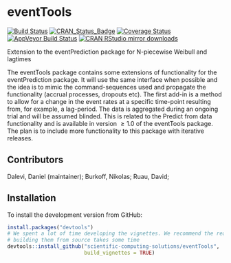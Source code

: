 # eventTools

[![Build Status](https://travis-ci.org/scientific-computing-solutions/eventTools.svg?branch=master)](https://travis-ci.org/scientific-computing-solutions/eventTools)
[![CRAN_Status_Badge](http://www.r-pkg.org/badges/version/eventTools)](https://cran.r-project.org/package=eventTools)
[![Coverage Status](https://coveralls.io/repos/scientific-computing-solutions/eventTools/badge.svg?branch=master&service=github)](https://coveralls.io/github/scientific-computing-solutions/eventTools?branch=master)
[![AppVeyor Build Status](https://ci.appveyor.com/api/projects/status/github/scientific-computing-solutions/eventTools?branch=master&svg=true)](https://ci.appveyor.com/project/scientific-computing-solutions/eventTools)
[![CRAN RStudio mirror downloads](http://cranlogs.r-pkg.org/badges/eventTools)](https://cran.r-project.org/package=eventTools)

Extension to the eventPrediction package for N-piecewise Weibull and lagtimes

The eventTools package contains some extensions of functionality for the eventPrediction 
package. It will use the same interface when possible and the idea is to mimic the 
command-sequences used and propagate the functionality (accrual processes, dropouts etc). 
The first add-in is a method to allow for a change in the event rates at a specific 
time-point resulting from, for example, a lag-period. The data is aggregated during 
an ongoing trial and will be assumed blinded. This is related to the Predict from 
data functionality and is available in version $\ge 1.0$ of the eventTools package. 
The plan is to include more functionality to this package with iterative releases. 

## Contributors
Dalevi, Daniel (maintainer); Burkoff, Nikolas; Ruau, David;

## Installation

To install the development version from GitHub:
```R
install.packages("devtools")
# We spent a lot of time developing the vignettes. We recommend the read but 
# building them from source takes some time
devtools::install_github("scientific-computing-solutions/eventTools", 
                         build_vignettes = TRUE)
```
